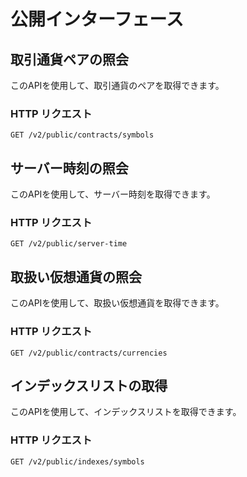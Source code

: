 # 公開インターフェース

## 取引通貨ペアの照会

このAPIを使用して、取引通貨のペアを取得できます。

### HTTP リクエスト

`GET /v2/public/contracts/symbols`

## サーバー時刻の照会

このAPIを使用して、サーバー時刻を取得できます。

### HTTP リクエスト
`GET /v2/public/server-time`

## 取扱い仮想通貨の照会

このAPIを使用して、取扱い仮想通貨を取得できます。

### HTTP リクエスト
`GET /v2/public/contracts/currencies`

## インデックスリストの取得

このAPIを使用して、インデックスリストを取得できます。

### HTTP リクエスト
`GET /v2/public/indexes/symbols`
